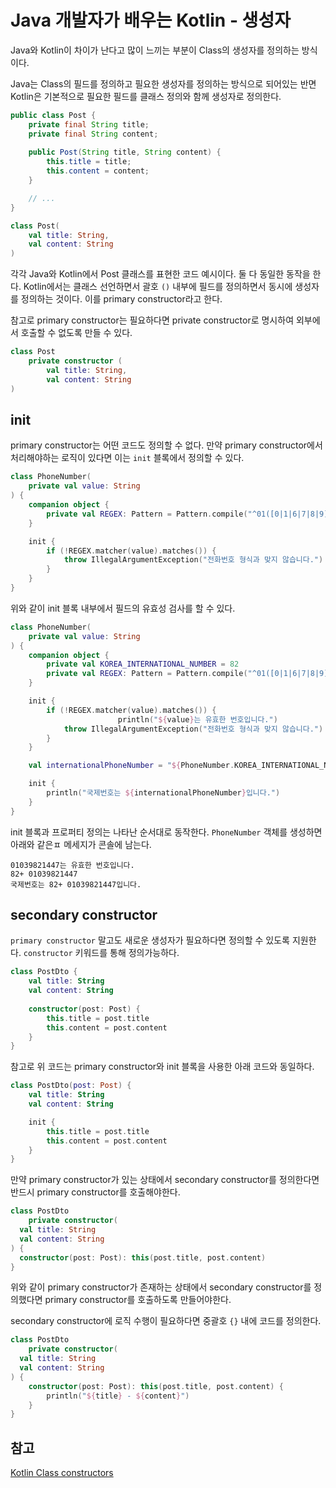 # Java 개발자가 배우는 Kotlin - 생성자

Java와 Kotlin이 차이가 난다고 많이 느끼는 부분이 Class의 생성자를 정의하는 방식이다.

Java는 Class의 필드를 정의하고 필요한 생성자를 정의하는 방식으로 되어있는 반면 Kotlin은 기본적으로 필요한 필드를 클래스 정의와 함께 생성자로 정의한다.

```java
public class Post {
	private final String title;
	private final String content;
	
	public Post(String title, String content) {
		this.title = title;
		this.content = content;
	}

	// ...
}
```

```kotlin
class Post(
	val title: String,
	val content: String
)
```

각각 Java와 Kotlin에서 Post 클래스를 표현한 코드 예시이다. 둘 다 동일한 동작을 한다. Kotlin에서는 클래스 선언하면서 괄호 `()` 내부에 필드를 정의하면서 동시에 생성자를 정의하는 것이다. 이를 primary constructor라고 한다.

참고로 primary constructor는 필요하다면 private constructor로 명시하여 외부에서 호출할 수 없도록 만들 수 있다.

```kotlin
class Post
	private constructor (
		val title: String,
		val content: String
)
```

## init

primary constructor는 어떤 코드도 정의할 수 없다. 만약 primary constructor에서 처리해야하는 로직이 있다면 이는 `init` 블록에서 정의할 수 있다.

```kotlin
class PhoneNumber(
    private val value: String
) {
    companion object {
		private val REGEX: Pattern = Pattern.compile("^01([0|1|6|7|8|9])-?([0-9]{3,4})-?([0-9]{4})$")
    }

    init {
        if (!REGEX.matcher(value).matches()) {
            throw IllegalArgumentException("전화번호 형식과 맞지 않습니다.")
        }
    }
} 
```

위와 같이 init 블록 내부에서 필드의 유효성 검사를 할 수 있다.

```kotlin
class PhoneNumber(
    private val value: String
) {
    companion object {
		private val KOREA_INTERNATIONAL_NUMBER = 82
		private val REGEX: Pattern = Pattern.compile("^01([0|1|6|7|8|9])-?([0-9]{3,4})-?([0-9]{4})$")
    }

    init {
        if (!REGEX.matcher(value).matches()) {
						println("${value}는 유효한 번호입니다.")
            throw IllegalArgumentException("전화번호 형식과 맞지 않습니다.")
        }
    }

    val internationalPhoneNumber = "${PhoneNumber.KOREA_INTERNATIONAL_NUMBER}+ ${value}".also(::println)

    init {
        println("국제번호는 ${internationalPhoneNumber}입니다.")
    }
}
```

init 블록과 프로퍼티 정의는 나타난 순서대로 동작한다. `PhoneNumber` 객체를 생성하면 아래와 같은ㅍ 메세지가 콘솔에 남는다.

```
01039821447는 유효한 번호입니다.
82+ 01039821447
국제번호는 82+ 01039821447입니다.
```

## secondary constructor

`primary constructor` 말고도 새로운 생성자가 필요하다면 정의할 수 있도록 지원한다. `constructor` 키워드를 통해 정의가능하다.

```kotlin
class PostDto {
    val title: String
    val content: String
    
    constructor(post: Post) {
        this.title = post.title
        this.content = post.content
    }
}
```

참고로 위 코드는 primary constructor와 init 블록을 사용한 아래 코드와 동일하다.

```kotlin
class PostDto(post: Post) {
    val title: String
    val content: String

    init {
        this.title = post.title
        this.content = post.content
    }
}
```

만약 primary constructor가 있는 상태에서 secondary constructor를 정의한다면 반드시 primary constructor를 호출해야한다.

```kotlin
class PostDto
	private constructor(
  val title: String
  val content: String
) {
  constructor(post: Post): this(post.title, post.content)
}
```

위와 같이 primary constructor가 존재하는 상태에서 secondary constructor를 정의했다면 primary constructor를 호출하도록 만들어야한다.

secondary constructor에 로직 수행이 필요하다면 중괄호 `{}` 내에 코드를 정의한다.

```kotlin
class PostDto
	private constructor(
  val title: String
  val content: String
) {
    constructor(post: Post): this(post.title, post.content) {
        println("${title} - ${content}")
    }
}
```

## 참고

[Kotlin Class constructors](https://kotlinlang.org/docs/classes.html#constructors)
